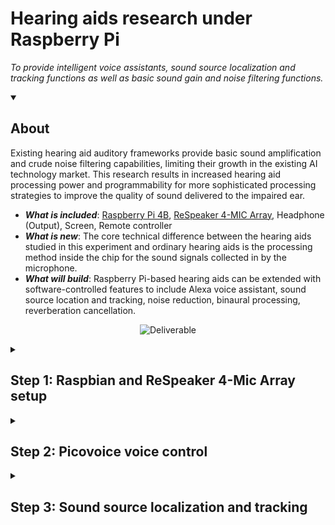 
# Hearing aids research under Raspberry Pi

_To provide intelligent voice assistants, sound source localization and tracking functions as well as basic sound gain and noise filtering functions._



<details id=0 open>
<summary><h2>About</h2></summary>

Existing hearing aid auditory frameworks provide basic sound amplification and crude noise filtering capabilities, limiting their growth in the existing AI technology market. 
This research results in increased hearing aid processing power and programmability for more sophisticated processing strategies to improve the quality of sound delivered to the impaired ear.

- ***What is included***: [Raspberry Pi 4B](https://www.raspberrypi.com/products/raspberry-pi-4-model-b/), [ReSpeaker 4-MIC Array](https://wiki.seeedstudio.com/ReSpeaker_4_Mic_Array_for_Raspberry_Pi/), Headphone (Output), Screen, Remote controller
- ***What is new***: The core technical difference between the hearing aids studied in this experiment and ordinary hearing aids is the processing method inside the chip for the sound signals collected in by the microphone. 
- ***What will build***: Raspberry Pi-based hearing aids can be extended with software-controlled features to include Alexa voice assistant, sound source location and tracking, noise reduction, binaural processing, reverberation cancellation. 

<p align="center">
<img alt="Deliverable" src=https://github.com/WLi0777/Hearing-aids-research-under-Raspberry-Pi.io/blob/main/img/Deliverables.png width=876 hight=412>
 

</details>

<details id=1>
<summary><h2>Step 1: Raspbian and ReSpeaker 4-Mic Array setup</h2></summary>
  
### :floppy_disk: Burn Raspbian on SD card (MacOS)

1. Go to [Raspberry Pi OS](https://www.raspberrypi.com/software/), obtain and install the .img file for Raspberry Pi Imager.
2. Go to [Index of Raspbian](https://downloads.raspberrypi.org/raspbian/images/), select 'raspbian-2020-02-14', download '2020-02-13-raspbian-buster.zip'.

     _The reason for not downloading the latest version is that ReSpeaker 4-Mic Array can only be adapted to the 2020-02-13 version of Raspbian._

3. Upload the file of Pi OS to Raspberry Pi Imager. Make sure to check the target location of the SD Card that is located on the home page of Raspberry Pi OS Imager. Click 'WRITE' to install.

 <p align="center">  
 <img alt="Imager" src=https://github.com/WLi0777/Hearing-aids-research-under-Raspberry-Pi.io/blob/main/img/Raspberry%20Imaging.png width=606 hight=238>

&nbsp;
###  :sound: ReSpeaker 4-Mics Pi HAT setup

1. Download the Seeed voice card source code

    ```
    sudo apt-get update
    git clone https://github.com/Seeed-Projects/seeed-voicecard.git
    cd seeed-voicecard
    sudo ./install.sh --compat-kernel
    reboot
    ```

2. Check that the sound card 



    ```
    cd seeed-voicecard
    arecord -L
    ``` 
    

    The details of soundcard should show like this:




    ```
    pi@raspberrypi:~ $ cd seeed-voicecard
    pi@raspberrypi:~/seeed-voicecard $ arecord -L
    null
        Discard all samples (playback) or generate zero samples (capture)
    jack
        JACK Audio Connection Kit
    pulse
        PulseAudio Sound Server
    default
    playback
    ac108
    usbstream:CARD=b1
        bcm2835 HDMI 1
        USB Stream Output
    usbstream:CARD=Headphones
        bcm2835 Headphones
        USB Stream Output
    sysdefault:CARD=seeed4micvoicec
        seeed-4mic-voicecard, bcm2835-12s-ac10x-codeco ac10x-codec@-0
        Default Audio Device
    dmix:CARD=seeed4micvoicec,DEV=0
        seeed-4mic-voicecard, bcm2835-12s-ac10x-codeco ac10x-codec@-0
        Direct sample mixing device
    dsnoop:CARD=seeed4micvoicec,DEV=0
        seeed-4mic-voicecard, bcm2835-12s-ac10x-codeco ac10x-codec@-0
        Direct sample snooping device
    hw:CARD=seeed4micvoicec,DEV=0
        seeed-4mic-voicecard, bcm2835-12s-ac10x-codeco ac10x-codec@-0
        Direct hardware device without any conversions
    plughw:CARD=seeed4micvoicec,DEV=0
        seeed-4mic-voicecard, bcm2835-12s-ac10x-codeco ac10x-codec@-0
        Hardware device with all software conversions
    usbstream:CARD=seeed4micvoicec
        seeed-4mic-voicecard
        USB Stream Output
    ```



3. Adjust the microphone volume

    ```
    alsamixer
    ``` 
  
<p align="center">
<img alt="AlsaMixer" src=https://github.com/WLi0777/Hearing-aids-research-under-Raspberry-Pi.io/blob/main/img/AlsaMixer.png width=569 hight=340>


4. Install audacity for recording
  
    ```
    sudo apt update
    sudo apt install audacity 
    audacity
    ``` 
  
<p align="center">
<img alt="audacity" src=https://github.com/WLi0777/Hearing-aids-research-under-Raspberry-Pi.io/blob/main/img/audacity.png width=510 hight=376>
  

5. Raspberry Pi configuration setup 
     Set Headphone as output, SPI SSH and I2C to be enabled.
 
6. Check number
 
    :pushpin: Voicecard represents as **hw:2,0**
&nbsp;
 
    ```
    arecord -l
    ``` 

 
    ```
    pi@raspberrypi:~ $ arecord -l
    **** List of CAPTURE Hardware Devices ****
    card 2: seeed4micvoicec [seeed-4mic-voicecard], device 0: bcm2835-i2s-ac10x-code
    c0 ac10x-codec0-0 [bcm2835-i2s-ac10x-codec0 ac10x-codec0-0]
      Subdevices: 1/1
      Subdevice #0: subdevice #0
    ``` 

     :pushpin: Headphone represents as **hw:1,0**
&nbsp;    

    ```
    aplay -l
    ``` 

    ```
    pi@raspberrypi:~ $ aplay -l
    **** List of PLAYBACK Hardware Devices ****
    card 0: b1 [bcm2835 HDMI 1], device 0: bcm2835 HDMI 1 [bcm2835 HDMI 1]
      Subdevices: 4/4
      Subdevice #0: subdevice #0
      Subdevice #1: subdevice #1
      Subdevice #2: subdevice #2
      Subdevice #3: subdevice #3
    card 1: Headphones [bcam2835 Headphones], device 0: bcm2835 Headphones [bcm2835 Headphones]
      Subdevices: 4/4
      Subdevice #0: subdevice #0
      Subdevice #1: subdevice #1
      Subdevice #2: subdevice #2
      Subdevice #3: subdevice #3
    ``` 
   

    :pencil2: Reset the variables in the default sound card


    ```
    sudo nano /home/pi/.asoundrc
    ``` 
 
    ```
    pcm.!default {
      type asym
      playback.pcm {
        type plug
        slave.pcm "hw:1,0"
      }
      capture.pcm {
        type plug
        slave.pcm "hw:2,0"
      }
    }
    
    pcm.output {
      type hw
      card 1
    }
 
    ctl.!default {
      type hw
      card 0
    }
    ``` 
 
  
    :keyboard: Enter **Ctrl+X**, press **Y**, and **Enter** to exit
 

 7. Record and display
 
    :open_file_folder: Create a demo under home / PI Wav recording file, say 3 seconds, it will start to record
 

    ```
    arecord -d 3 demo.wav
    ```
 
    :sound: To display the demo.wav:
 

 
    ```
    aplay demo.wav
    ```


8. APA102 LED

    This section is a simple test to see if the LEDs on the sound card are working.

    :pushpin: Install spidev gpiozero and pixel
&nbsp;
 
    ```
    pip install spidev gpiozero
    git clone --depth 1 https://github.com/respeaker/pixel_ring.git cd pixel_ring
    pip install -U -e .
    cd examples/
    ``` 

    :runner: Run the demo to see LEDs blink
&nbsp;
 
    ```
    python respeaker_4mic_array.py
    ``` 

<p align="center">
<img alt="APAr" src=https://github.com/WLi0777/Hearing-aids-research-under-Raspberry-Pi.io/blob/main/img/APA.png width=382 hight=287>

 
 
</details>



<details id=1>
<summary><h2>Step 2: Picovoice voice control</h2></summary>
 
1. Set up

    :point_down: Install pyaudio driver and Picovoice demo for Respeaker
&nbsp;
 
    ```
    pip3 install pyaudio
    pip3 install pvrespeakerdemo
    ``` 


    :runner: Run the Picovoice demo 
&nbsp;
 
    ```
    picovoice_respeaker_demo
    ``` 
 

    The program will open in the terminal and speak the keyword "Picovoice" into the microphone, the system will capture the keyword, wait for the user to say the command and complete the command.

    :speaking_head: Try to say the keyword “Picovoice” and the command “turn on the lights”.

 
<p align="center">
<img alt="Terminal1" src=https://github.com/WLi0777/Hearing-aids-research-under-Raspberry-Pi.io/blob/main/img/terminal1.png width=544 hight=322>

 
<p align="center">
<img alt="Terminal2" src=https://github.com/WLi0777/Hearing-aids-research-under-Raspberry-Pi.io/blob/main/img/terminal2.png width=544 hight=125>
 
<p align="center">
<img alt="LEDblue" src=https://github.com/WLi0777/Hearing-aids-research-under-Raspberry-Pi.io/blob/main/img/LEDblue.png width=382 hight=287>

 
2. Auto start

    Set Pi to automatically open the command line after startup, and automatically execute the program in it

    :open_file_folder: Create a new folder to autostart
&nbsp;
 
    ```
    cd /home/pi/.config 
    mkdir autostart
    cd autostart
    ``` 

 
    :computer: Create a "pico.desktop" in "autostart" folder and type the text follow
&nbsp;
 
    ```
    [Desktop Entry]
    Name=PChost
    Comment=Python Program
    Exec=lxterminal -e picovoice_respeaker_demo
    Icon=/home/pi/python_games/picovoice.png
    Terminal=false
    MultipleArgs=false
    Type=Application
    Categories=Application;Development;
    StartupNotify=true
    ``` 

3. Voice commands

    :speaking_head: Wake word
&nbsp;
 
    ```
    Picovoice
    ``` 

    :speaking_head: Ture on/off the light
&nbsp;
 
    ```
    [switch, turn] [on, off] (all) (the) [lights, light]
    [switch, turn] (all) (the) [light, lights] [on, off]
    ``` 

    :speaking_head: Change the color
&nbsp;
 
    ```
    [change, set, switch] (all) (the) (light, lights) (color) (to) [blue, green, orange, pink, purple, red, white, yellow]
    ``` 
</details>


<details id=1>
<summary><h2>Step 3: Sound source localization and tracking</h2></summary>

1. For ODAS Client:
&nbsp;
 
    ```
    sudo apt-get install libfftw3-dev libconfig-dev libasound2-dev libgconf-2-4 sudo apt-get install cmake
    git clone https://github.com/introlab/odas.git
    mkdir odas/build
    cd odas/build
    cmake ..
    make
    ``` 

2. For ODAS Server:
&nbsp;

    :point_down: Install Node.js v12
&nbsp;
 
    ```
    curl -sL https://deb.nodesource.com/setup_12.x | 
    sudo bash - sudo apy-get install -y nodejs
    ``` 

    :scissors: Clone the repository
&nbsp;
 
    ```
    git clone https://github.com/introlab/odas_web.git 
    cd odas_web/
    npm install
    ``` 

3. Start ODAS studio

    :pushpin: In addition to the sound source, the detector can also observe the Raspberry Pi's real- time performance (CPU usage, CPU temperature, memory usage, etc.). Filter function can be set to control the accuracy of source location and tracking. Source Elevation refers to the elevation of the sound source, and Source Azimut refers to the position of the source around the Z axis relative to the X axis. Active Sources Locations allows direct observation of sphere and sound card in real time.
&nbsp;
&nbsp;

    ```
    npm start
    ``` 

<p align="center">
<img alt="ODAS" src=https://github.com/WLi0777/Hearing-aids-research-under-Raspberry-Pi/blob/main/img/ODAS.PNG width=606 hight=404>

    
 
    

</details>

